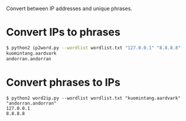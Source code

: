 Convert between IP addresses and unique phrases.

# Convert IPs to phrases

```bash
$ python2 ip2word.py --wordlist wordlist.txt "127.0.0.1" "8.8.8.8"
kuomintang.aardvark
andorran.andorran
```

# Convert phrases to IPs

```
$ python2 word2ip.py --wordlist wordlist.txt "kuomintang.aardvark" "andorran.andorran"
127.0.0.1
8.8.8.8
```
